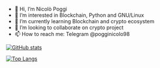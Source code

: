 - 👋 Hi, I’m Nicolò Poggi
- 👀 I’m interested in Blockchain, Python and GNU/Linux
- 🌱 I’m currently learning Blockchain and crypto ecosystem
- 💞️ I’m looking to collaborate on crypto project
- 📫 How to reach me: Telegram @pogginicolo98


[![GitHub stats](https://github-readme-stats.vercel.app/api?username=pogginicolo98&show_icons=true&include_all_commits=true&title_color=86092C&text_color=574038&icon_color=86092C&bg_color=F5E1C0&hide_border=true&locale=en&border_radius=15&custom_title=GitHub%20Stats)](https://github.com/anuraghazra/github-readme-stats)

[![Top Langs](https://github-readme-stats.vercel.app/api/top-langs/?username=pogginicolo98&layout=compact&title_color=86092C&text_color=574038&bg_color=F5E1C0&hide_border=true&border_radius=15)](https://github.com/anuraghazra/github-readme-stats)


<!---
pogginicolo98/pogginicolo98 is a ✨ special ✨ repository because its `README.md` (this file) appears on your GitHub profile.
You can click the Preview link to take a look at your changes.
--->
